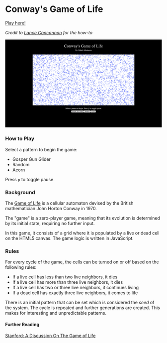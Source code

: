 # Conway's Game of Life

[Play here!](https://gameoflife-2017.firebaseapp.com)

_Credit to [Lance Concannon] for the how-to_

[Lance Concannon]: http://disruptive-communications.com/conwaylifejavascript/

![screenshot](/assets/images/gol_screen.png)

### How to Play

Select a pattern to begin the game:
- Gosper Gun Glider
- Random
- Acorn

Press `p` to toggle pause.

### Background

The [Game of Life] is a cellular automaton devised by the British mathematician John Horton Conway in 1970.

The "game" is a zero-player game, meaning that its evolution is determined by its initial state, requiring no further input.

In this game, it consists of a grid where it is populated by a live or dead cell on the HTML5 canvas. The game logic is written in JavaScript.

[Game of Life]: https://en.wikipedia.org/wiki/Conway%27s_Game_of_Life

### Rules

For every cycle of the game, the cells can be turned on or off based on the following rules:

- If a live cell has less than two live neighbors, it dies
- If a live cell has more than three live neighbors, it dies
- If a live cell has two or three live neighbors, it continues living
- If a dead cell has exactly three live neighbors, it comes to life

There is an initial pattern that can be set which is considered the *seed* of the system. The cycle is repeated and further generations are created. This makes for interesting and unpredictable patterns.


#### Further Reading
[Stanford: A Discussion On The Game of Life](http://web.stanford.edu/~cdebs/GameOfLife/)

